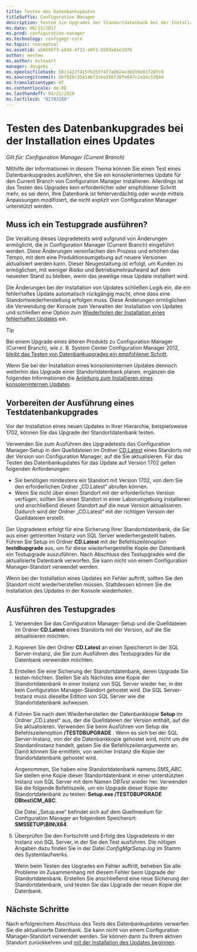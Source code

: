 ```yaml
---
title: Testen des Datenbankupdates
titleSuffix: Configuration Manager
description: Testen Sie Upgrades der Standortdatenbank bei der Installation von Updates für Configuration Manager.
ms.date: 06/13/2017
ms.prod: configuration-manager
ms.technology: configmgr-core
ms.topic: conceptual
ms.assetid: abb696f3-a816-4f12-a9f1-0503a81e1976
author: mestew
ms.author: mstewart
manager: dougeby
ms.openlocfilehash: 56c1422f4157b255f4f7a8624e36d10e01f28fc0
ms.sourcegitcommit: bbf820c35414bf2cba356f30fe047c1a34c5384d
ms.translationtype: HT
ms.contentlocale: de-DE
ms.lasthandoff: 04/21/2020
ms.locfileid: "81703288"
---
```

# <a name="test-the-database-upgrade-when-installing-an-update"></a>Testen des Datenbankupgrades bei der Installation eines Updates

*Gilt für: Configuration Manager (Current Branch)*

Mithilfe der Informationen in diesem Thema können Sie einen Test eines Datenbankupgrades ausführen, ehe Sie ein konsoleninternes Update für den Current Branch von Configuration Manager installieren. Allerdings ist das Testen des Upgrades kein erforderlicher oder empfohlener Schritt mehr, es sei denn, Ihre Datenbank ist fehlerverdächtig oder wurde mittels Anpassungen modifiziert, die nicht explizit von Configuration Manager unterstützt werden.

## <a name="do-i-need-to-run-a-test-upgrade"></a>Muss ich ein Testupgrade ausführen?
Die Veraltung dieses Upgradetests wird aufgrund von Änderungen ermöglicht, die in Configuration Manager (Current Branch) eingeführt werden. Diese Änderungen vereinfachen den Prozess und erhöhen das Tempo, mit dem eine Produktionsumgebung auf neuere Versionen aktualisiert werden kann. Dieser Neugestaltung ist erfolgt, um Kunden zu ermöglichen, mit weniger Risiko und Betriebsmehraufwand auf dem neuesten Stand zu bleiben, wenn das jeweilige neue Update installiert wird.

Die Änderungen bei der Installation von Updates schließen Logik ein, die ein fehlerhaftes Update automatisch rückgängig macht, ohne dass eine Standortwiederherstellung erfolgen muss. Diese Änderungen ermöglichen die Verwendung der Konsole zum Verwalten der Installation von Updates und schließen eine Option zum [Wiederholen der Installation eines fehlerhaften Updates](install-in-console-updates.md#bkmk_retry) ein.

> [!TIP]
> Bei einem Upgrade eines älteren Produkts zu Configuration Manager (Current Branch), wie z. B. System Center Configuration Manager 2012, [bleibt das Testen von Datenbankupgrades ein empfohlener Schritt](../deploy/install/upgrade-to-configuration-manager.md#bkmk_test).

Wenn Sie bei der Installation eines konsoleninternen Updates dennoch weiterhin das Upgrade einer Standortdatenbank planen, ergänzen die folgenden Informationen die [Anleitung zum Installieren eines konsoleninternen Updates](install-in-console-updates.md#bkmk_install).

## <a name="prepare-to-run-a-test-database-upgrade"></a>Vorbereiten der Ausführung eines Testdatenbankupgrades  
Vor der Installation eines neuen Updates in Ihrer Hierarchie, beispielsweise 1702, können Sie das Upgrade der Standortdatenbank testen.

Verwenden Sie zum Ausführen des Upgradetests das Configuration Manager-Setup in den Quelldateien im Ordner [CD.Latest](the-cd.latest-folder.md) eines Standorts mit der Version von Configuration Manager, auf die Sie aktualisieren. Für das Testen des Datenbankupdates für das Update auf Version 1702 gelten folgenden Anforderungen:
-   Sie benötigen mindestens ein Standort mit Version 1702, von dem Sie den erforderlichen Ordner „CD.Latest“ abrufen können.
-   Wenn Sie nicht über einen Standort mit der erforderlichen Version verfügen, sollten Sie einen Standort in einer Laborumgebung installieren und anschließend diesen Standort auf die neue Version aktualisieren. Dadurch wird der Ordner „CD.Latest“ mit der richtigen Version der Quelldateien erstellt.

Der Upgradetest erfolgt für eine Sicherung Ihrer Standortdatenbank, die Sie aus einer getrennten Instanz von SQL Server wiederhergestellt haben.  Führen Sie Setup im Ordner **CD.Latest** mit der Befehlszeilenoption **testdbupgrade** aus, um für diese wiederhergestellte Kopie der Datenbank ein Testupgrade auszuführen. Nach Abschluss des Testupgrades wird die aktualisierte Datenbank verworfen. Sie kann nicht von einem Configuration Manager-Standort verwendet werden.

Wenn bei der Installation eines Updates ein Fehler auftritt, sollten Sie den Standort nicht wiederherstellen müssen. Stattdessen können Sie die Installation des Updates in der Konsole wiederholen.

##  <a name="run-the-test-upgrade"></a>Ausführen des Testupgrades    
1. Verwenden Sie das Configuration Manager-Setup und die Quelldateien im Ordner **CD.Latest** eines Standorts mit der Version, auf die Sie aktualisieren möchten.  

2. Kopieren Sie den Ordner **CD.Latest** an einen Speicherort in der SQL Server-Instanz, die Sie zum Ausführen des Testupgrades für die Datenbank verwenden möchten.

3. Erstellen Sie eine Sicherung der Standortdatenbank, deren Upgrade Sie testen möchten. Stellen Sie als Nächstes eine Kopie der Standortdatenbank in einer Instanz von SQL Server wieder her, in der kein Configuration Manager-Standort gehostet wird. Die SQL Server-Instanz muss dieselbe Edition von SQL Server wie die Standortdatenbank aufweisen.  

4. Führen Sie nach dem Wiederherstellen der Datenbankkopie **Setup** im Ordner „CD.Latest“ aus, der die Quelldateien der Version enthält, auf die Sie aktualisieren. Verwenden Sie beim Ausführen von Setup die Befehlszeilenoption **/TESTDBUPGRADE** . Wenn es sich bei der SQL Server-Instanz, von der die Datenbankkopie gehostet wird, nicht um die Standardinstanz handelt, geben Sie die Befehlszeilenargumente an. Damit können Sie ermitteln, von welcher Instanz die Kopie der Standortdatenbank gehostet wird.   

   Angenommen, Sie haben eine Standortdatenbank namens *SMS_ABC*. Sie stellen eine Kopie dieser Standortdatenbank in einer unterstützten Instanz von SQL Server mit dem Namen *DBTest* wieder her. Verwenden Sie die folgende Befehlszeile, um ein Upgrade dieser Kopie der Standortdatenbank zu testen: **Setup.exe /TESTDBUPGRADE DBtest\CM_ABC**.  

   Die Datei „Setup.exe“ befindet sich auf dem Quellmedium für Configuration Manager an folgendem Speicherort: **SMSSETUP\BIN\X64**.  

5. Überprüfen Sie den Fortschritt und Erfolg des Upgradetests in der Instanz von SQL Server, in der Sie den Test ausführen. Die nötigen Angaben dazu finden Sie in der Datei *ConfigMgrSetup.log* im Stamm des Systemlaufwerks.  

    Wenn beim Testen des Upgrades ein Fehler auftritt, beheben Sie alle Probleme im Zusammenhang mit diesem Fehler beim Upgrade der Standortdatenbank. Erstellen Sie anschließend eine neue Sicherung der Standortdatenbank, und testen Sie das Upgrade der neuen Kopie der Datenbank.  



## <a name="next-steps"></a>Nächste Schritte
Nach erfolgreichem Abschluss des Tests des Datenbankupdates verwerfen Sie die aktualisierte Datenbank. Sie kann nicht von einem Configuration Manager-Standort verwendet werden. Sie können dann zu Ihrem aktiven Standort zurückkehren und [mit der Installation des Updates beginnen](install-in-console-updates.md).
